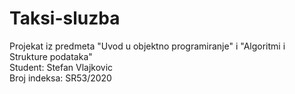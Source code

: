 # Taksi-sluzba
Projekat iz predmeta "Uvod u objektno programiranje" i "Algoritmi i Strukture podataka"\
Student: Stefan Vlajkovic\
Broj indeksa: SR53/2020
